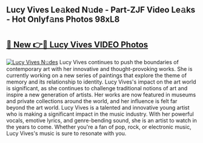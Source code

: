 ## Lucy Vives Le𝚊ked N𝚞de - Part-ZJF Video Le𝚊ks - Hot Onlyf𝚊ns Photos 98xL8

# <h2><a href="http://ac33024.deff.icu/?id=Lucy+Vives">🔗 New 👉🔴 Lucy Vives VIDEO Photos</a></h2>

[![Lucy Vives N𝚞des](https://i.imgur.com/rIISA9y.gif)](http://ac33024.deff.icu/?id=Lucy+Vives)
Lucy Vives continues to push the boundaries of contemporary art with her innovative and thought-provoking works. She is currently working on a new series of paintings that explore the theme of memory and its relationship to identity. Lucy Vives's impact on the art world is significant, as she continues to challenge traditional notions of art and inspire a new generation of artists. Her works are now featured in museums and private collections around the world, and her influence is felt far beyond the art world. Lucy Vives is a talented and innovative young artist who is making a significant impact in the music industry. With her powerful vocals, emotive lyrics, and genre-bending sound, she is an artist to watch in the years to come. Whether you're a fan of pop, rock, or electronic music, Lucy Vives's music is sure to resonate with you.
